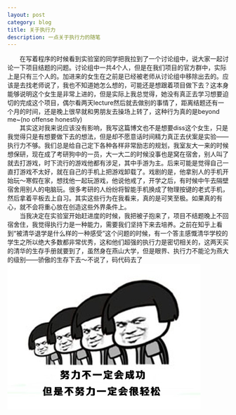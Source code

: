 ```yaml
---
layout: post
category: blog
title: 关于执行力
description: 一点关于执行力的随笔
---
```

　　在写着程序的时候看到实验室的同学把我拉到了一个讨论组中，说大家一起讨论一下项目结题的问题。讨论组中一共4个人，但是在我们项目的官方群中，实际上是只有三个人的。加进来的女生在之前是已经被老师从讨论组中移除出去的。应该是去找老师说了，我也不知道她怎么想的，可能还是想跟着项目做下去？这本身能够说明这个女生是非常上进的，但是实际上我总觉得，她没有真正去学习想要迫切的完成这个项目，偶尔看两天lecture然后就去做别的事情了，距离结题还有一个月的时间，还是晚上很早就和男朋友去操场上转了，这种行为真的是beyond me~(no offense honestly)<br>
　　其实这对我来说应该没有影响，我写这篇博文也不是想要diss这个女生，只是我觉得只是有想要做下去的想法，但是却不愿意话时间精力真正去伏案是实验——执行力不够。我们总是给自己定下各种各样非常励志的规划，我室友大一来的时候想保研，现在成了考研狗中的一员，大一大二的时候没事也是窝在宿舍，别人叫了就去打游戏，时下流行的游戏他都有涉足，其中手游为主。后来可能是觉得自己一直打游戏不太好，就在自己的手机上把游戏卸载了。戏剧的是，他拿别人的手机开始玩～寒假在家，想找他一起玩游戏，他说他戒了，开学之后，有时候中午去隔壁宿舍用别人的电脑玩。很多考研的人纷纷将智能手机换成了物理按键的老式手机，然后拿着平板去上自习。其实这些行为在我看来，真的是可笑至极。如果真的有心，就不会将重心放在创造这些外界条件上。<br>
　　当我决定在实验室开始赶进度的时候，我把被子抱来了，项目不结题晚上不回宿舍住，我觉得执行力是一种能力，需要我们坚持下来去培养。之前在知乎上看到“被清华退学是什么样的一种感受”这个问题的时候，有一个答主感慨清华学校的学生之所以绝大多数都非常优秀，这和他们超强的执行力是密切相关的，这两天买的清华的生存手册就要到了，虽然身在燕山大学，但是眼界、执行力不能沦为燕大的级别——骄傲的生存下去～不说了，码代码去了<br>
![](/downloads/nuli.jpg)
